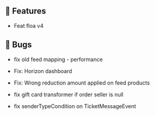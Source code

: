 ## 🚀 Features

- Feat floa v4


## 🐛 Bugs

- fix old feed mapping - performance

- Fix: Horizon dashboard

- Fix: Wrong reduction amount applied on feed products

- fix gift card transformer if order seller is null

- fix senderTypeCondition on TicketMessageEvent